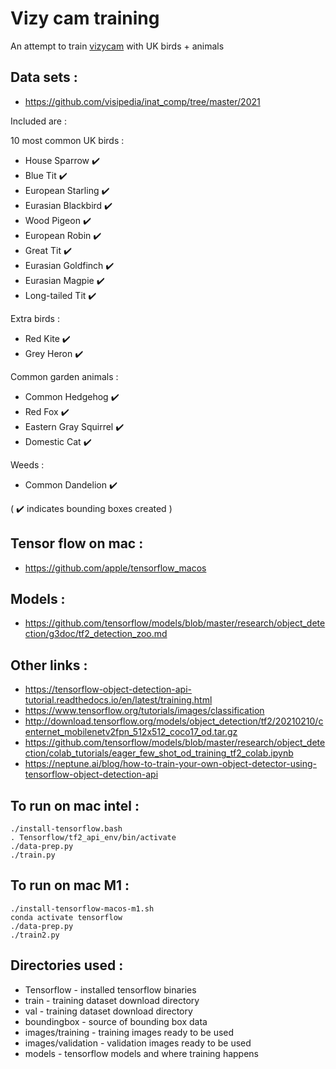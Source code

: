 # Vizy cam training

An attempt to train [vizycam](https://vizycam.com/) with UK birds + animals

## Data sets :

* https://github.com/visipedia/inat_comp/tree/master/2021

Included are :

10 most common UK birds :

* House Sparrow :heavy_check_mark:
* Blue Tit :heavy_check_mark:
* European Starling :heavy_check_mark:
* Eurasian Blackbird :heavy_check_mark:
* Wood Pigeon :heavy_check_mark:
* European Robin :heavy_check_mark:
* Great Tit :heavy_check_mark:
* Eurasian Goldfinch :heavy_check_mark:
* Eurasian Magpie :heavy_check_mark:
* Long-tailed Tit :heavy_check_mark:

Extra birds :

* Red Kite :heavy_check_mark:
* Grey Heron :heavy_check_mark:

Common garden animals :

* Common Hedgehog :heavy_check_mark:
* Red Fox :heavy_check_mark:
* Eastern Gray Squirrel :heavy_check_mark:
* Domestic Cat :heavy_check_mark:

Weeds :

* Common Dandelion :heavy_check_mark:

( :heavy_check_mark: indicates bounding boxes created )

## Tensor flow on mac :

* https://github.com/apple/tensorflow_macos

## Models :

* https://github.com/tensorflow/models/blob/master/research/object_detection/g3doc/tf2_detection_zoo.md

## Other links :

* https://tensorflow-object-detection-api-tutorial.readthedocs.io/en/latest/training.html
* https://www.tensorflow.org/tutorials/images/classification
* http://download.tensorflow.org/models/object_detection/tf2/20210210/centernet_mobilenetv2fpn_512x512_coco17_od.tar.gz
* https://github.com/tensorflow/models/blob/master/research/object_detection/colab_tutorials/eager_few_shot_od_training_tf2_colab.ipynb
* https://neptune.ai/blog/how-to-train-your-own-object-detector-using-tensorflow-object-detection-api

## To run on mac intel :

    ./install-tensorflow.bash
    . Tensorflow/tf2_api_env/bin/activate
    ./data-prep.py
    ./train.py

## To run on mac M1 :

    ./install-tensorflow-macos-m1.sh
    conda activate tensorflow
    ./data-prep.py
    ./train2.py

## Directories used :

* Tensorflow - installed tensorflow binaries
* train - training dataset download directory
* val - training dataset download directory
* boundingbox - source of bounding box data
* images/training - training images ready to be used
* images/validation - validation images ready to be used
* models - tensorflow models and where training happens

